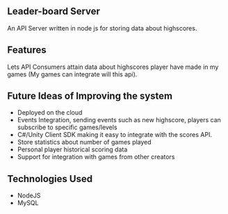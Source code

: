 ## Leader-board Server

An API Server written in node js for storing data about highscores. 

## Features
Lets API Consumers attain data about highscores player have made in my games (My games can integrate will this api).

## Future Ideas of Improving the system
- Deployed on the cloud
- Events Integration, sending events such as new highscore, players can subscribe to specific games/levels
- C#/Unity Client SDK making it easy to integrate with the scores API.
- Store statistics about number of games played
- Personal player historical scoring data
- Support for integration with games from other creators

## Technologies Used

- NodeJS
- MySQL

